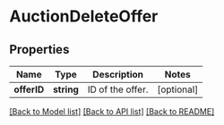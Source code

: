 # AuctionDeleteOffer

## Properties
Name | Type | Description | Notes
------------ | ------------- | ------------- | -------------
**offerID** | **string** | ID of the offer. | [optional] 

[[Back to Model list]](../README.md#documentation-for-models) [[Back to API list]](../README.md#documentation-for-api-endpoints) [[Back to README]](../README.md)


